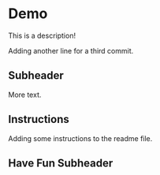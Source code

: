 # Demo

This is a description!

Adding another line for a third commit.


## Subheader

More text.

## Instructions

Adding some instructions to the readme file.

## Have Fun Subheader


